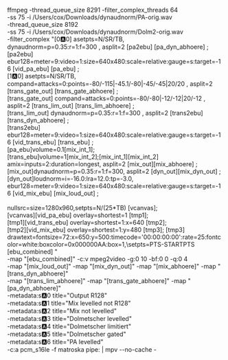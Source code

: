 ffmpeg -thread_queue_size 8291 -filter_complex_threads 64 \
-ss 75 -i /Users/cox/Downloads/dynaudnorm/PA-orig.wav \
-thread_queue_size 8192 \
-ss 75 -i /Users/cox/Downloads/dynaudnorm/Dolm2-orig.wav \
-filter_complex "[0:a:0] asetpts=N/SR/TB,\
dynaudnorm=p=0.35:r=1:f=300 , asplit=2 [pa2ebu] [pa_dyn_abhoere] ;\
[pa2ebu] ebur128=meter=9:video=1:size=640x480:scale=relative:gauge=s:target=-16 [vid_pa_ebu] [pa_ebu] ;\
[1:a:0] asetpts=N/SR/TB, \
compand=attacks=0:points=-80/-115|-45.1/-80|-45/-45|20/20 , asplit=2 [trans_gate_out] [trans_gate_abhoere] ;\
[trans_gate_out] compand=attacks=0:points=-80/-80|-12/-12|20/-12 , asplit=2 [trans_lim_out] [trans_lim_abhoere] ;\
[trans_lim_out] dynaudnorm=p=0.35:r=1:f=300 , asplit=2 [trans2ebu] [trans_dyn_abhoere] ;\
[trans2ebu] ebur128=meter=9:video=1:size=640x480:scale=relative:gauge=s:target=-16 [vid_trans_ebu] [trans_ebu] ;\
[pa_ebu]volume=0.1[mix_int_1];\
[trans_ebu]volume=1[mix_int_2];[mix_int_1][mix_int_2] amix=inputs=2:duration=longest, asplit=2 [mix_out][mix_abhoere] ;\
[mix_out]dynaudnorm=p=0.35:r=1:f=300, asplit=2 [dyn_out][mix_dyn_out] ;\
[dyn_out]loudnorm=i=-16.0:lra=12.0:tp=-3.0, \
ebur128=meter=9:video=1:size=640x480:scale=relative:gauge=s:target=-16 [vid_mix_ebu] [mix_loud_out] ;\
\
nullsrc=size=1280x960,setpts=N/(25*TB) [vcanvas]; \
[vcanvas][vid_pa_ebu] overlay=shortest=1 [tmp1]; \
[tmp1][vid_trans_ebu] overlay=shortest=1:x=640 [tmp2]; \
[tmp2][vid_mix_ebu] overlay=shortest=1:y=480 [tmp3];
[tmp3] drawtext=fontsize=72:x=650:y=500:timecode='00\:00\:00\:00':rate=25:fontcolor=white:boxcolor=0x000000AA:box=1,\setpts=PTS-STARTPTS [ebu_combined] " \
-map "[ebu_combined]" -c:v mpeg2video -g:0 10 -bf:0 0 -q:0 4 \
-map "[mix_loud_out]" -map "[mix_dyn_out]" -map "[mix_abhoere]" -map "[trans_dyn_abhoere]" \
-map "[trans_lim_abhoere]" -map "[trans_gate_abhoere]" -map "[pa_dyn_abhoere]" \
-metadata:s:a:0 title="Output R128" \
-metadata:s:a:1 title="Mix levelled not R128" \
-metadata:s:a:2 title="Mix not levelled" \
-metadata:s:a:3 title="Dolmetscher levelled" \
-metadata:s:a:4 title="Dolmetscher limitiert" \
-metadata:s:a:5 title="Dolmetscher gated" \
-metadata:s:a:6 title="PA levelled" \
-c:a pcm_s16le -f matroska pipe: | mpv --no-cache -

